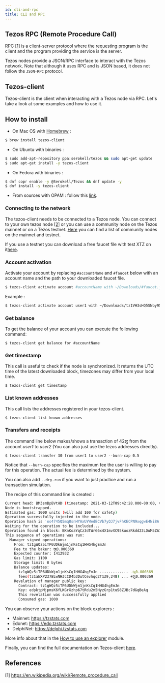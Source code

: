 ```yaml
---
id: cli-and-rpc
title: CLI and RPC
---
```


## Tezos RPC (Remote Procedure Call)
RPC [[1]](/tezos-basics/introduction_to_cli_and_rpc#referencess) is a client-server protocol where the requesting program is the client and the program providing the service is the server. 

Tezos nodes provide a JSON/RPC interface to interact with the Tezos network. Note that although it uses RPC and is JSON based, it does not follow the `JSON-RPC` protocol.

## Tezos-client

Tezos-client is the client when interacting with a Tezos node via RPC. Let's take a look at some examples and how to use it.

## How to install

* On Mac OS with [Homebrew](https://brew.sh/) :
```bash
$ brew install tezos-client
```

* On Ubuntu with binaries :
```bash
$ sudo add-apt-repository ppa:serokell/tezos && sudo apt-get update
$ sudo apt-get install -y tezos-client
```

* On Fedora with binaries :
```bash
$ dnf copr enable -y @Serokell/Tezos && dnf update -y
$ dnf install -y tezos-client
```

* From sources with OPAM :
    follow this [link](https://tezos.gitlab.io/introduction/howtoget.html#building-from-sources-via-opam).

### Connecting to the network
The tezos-client needs to be connected to a Tezos node. You can connect to your own tezos node [[2]](/tezos-basics/introduction_to_cli_and_rpc#references) or you can use a community node on the Tezos mainnet or on a Tezos testnet.
[Here](https://tezostaquito.io/docs/rpc_nodes/) you can find a list of community nodes on the mainnet and testnet.

If you use a testnet you can download a free faucet file with test XTZ on it[here](https://faucet.tzalpha.net).

### Account activation
Activate your account by replacing `#accountName` and `#faucet` below with an account name and the path to your downloaded faucet file. 

```bash
$ tezos-client activate account #accountName with ~/Downloads/#faucet.json
```

Example :
```bash
$ tezos-client activate account user1 with ~/Downloads/tz1VH3sHQ5SNby95S9EtPQBqZrhgv2DqjPvy.json
```

### Get balance
To get the balance of your account you can execute the following command:
```
$ tezos-client get balance for #accountName
```

### Get timestamp
This call is useful to check if the node is synchronized. It returns the UTC time of the latest downloaded block, timezones may differ from your local time.
```
$ tezos-client get timestamp
```

### List known addresses
This call lists the addresses registered in your tezos-client.
```
$ tezos-client list known addresses
```

### Transfers and receipts
The command line below makes/shows a transaction of 42ꜩ from the account _user1_ to _user2_ (You can also just use the tezos addresses directly).

```
$ tezos-client transfer 30 from user1 to user2 --burn-cap 0.5
```

Notice that `--burn-cap` specifies the maximum fee the user is willing to pay for this operation. The actual fee is determined by the system.

You can also add `--dry-run` if you want to just practice and run a transaction simulation.

The recipe of this command line is created :
```bash
Current head: BM3smBpBVtHD (timestamp: 2021-03-12T09:42:28.000-00:00, validation: 2021-03-12T09:42:38.372-00:00)
Node is bootstrapped.
Estimated gas: 1000 units (will add 100 for safety)
Operation successfully injected in the node.
Operation hash is 'oo4745Q5mq8snHYAxUYWedBCVb7yQJ7jvFhKECPN9xqgwE4Ni8A'
Waiting for the operation to be included...
Operation found in block: BKnKoaYqCz3dTWr66x4X1mvXC95kuozRkdd23LDuM5ZA1ayF5mi (pass: 3, offset: 0)
This sequence of operations was run:
  Manager signed operations:
    From: tz1gWQz5iTP6UDkWjm1jnKsCq1HHG4hgEmJn
    Fee to the baker: ꜩ0.000369
    Expected counter: 1412932
    Gas limit: 1100
    Storage limit: 0 bytes
    Balance updates:
      tz1gWQz5iTP6UDkWjm1jnKsCq1HHG4hgEmJn ............. -ꜩ0.000369
      fees(tz1aWXP237BLwNHJcCD4b3DutCevhqq2T1Z9,248) ... +ꜩ0.000369
    Revelation of manager public key:
      Contract: tz1gWQz5iTP6UDkWjm1jnKsCq1HHG4hgEmJn
      Key: edpktpMjpmsK6fLKGrXzhp67tRdu2m5HyzGrp1tuS8ZJBc7dGqBeAq
      This revelation was successfully applied
      Consumed gas: 1000
```

You can observe your actions on the block explorers :
* Mainnet: https://tzstats.com
* Edonet: https://edo.tzstats.com
* DelphiNet: https://delphi.tzstats.com
  
More info about that in the [How to use an explorer](/explorer) module.

Finally, you can find the full documentation on Tezos-client [here](https://tezos.gitlab.io/shell/cli-commands.html).

## References

[1] https://en.wikipedia.org/wiki/Remote_procedure_call

